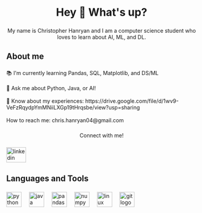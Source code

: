 <h1 align="center">Hey 👋 What's up?</h1>

###

<p align="center">My name is Christopher Hanryan and I am a computer science student who loves to learn about AI, ML, and DL.</p>

###

<h2 align="left">About me</h2>

###

<p align="left">📚 I'm currently learning Pandas, SQL, Matplotlib, and DS/ML<br><br>🎯 Ask me about Python, Java, or AI!<br><br>🎲 Know about my experiences: https://drive.google.com/file/d/1wv9-VeFzRqydpYmMNiiLXGp19tHrqsbe/view?usp=sharing<br><br>How to reach me: chris.hanryan04@gmail.com</p>

###

<p align="center">Connect with me!</p>

###

<div align="left">
  <a href="https://www.linkedin.com/in/christopherhanryan" target="_blank">
    <img src="https://raw.githubusercontent.com/maurodesouza/profile-readme-generator/master/src/assets/icons/social/linkedin/default.svg" width="52" height="40" alt="linkedin logo"  />
  </a>
</div>

###

<h2 align="left">Languages and Tools</h2>

###

<div align="left">
  <img src="https://cdn.jsdelivr.net/gh/devicons/devicon/icons/python/python-original.svg" height="40" alt="python logo"  />
  <img width="12" />
  <img src="https://cdn.jsdelivr.net/gh/devicons/devicon/icons/java/java-original.svg" height="40" alt="java logo"  />
  <img width="12" />
  <img src="https://cdn.jsdelivr.net/gh/devicons/devicon/icons/pandas/pandas-original.svg" height="40" alt="pandas logo"  />
  <img width="12" />
  <img src="https://cdn.jsdelivr.net/gh/devicons/devicon/icons/numpy/numpy-original.svg" height="40" alt="numpy logo"  />
  <img width="12" />
  <img src="https://cdn.jsdelivr.net/gh/devicons/devicon/icons/linux/linux-original.svg" height="40" alt="linux logo"  />
  <img width="12" />
  <img src="https://cdn.jsdelivr.net/gh/devicons/devicon/icons/git/git-original.svg" height="40" alt="git logo"  />
</div>

###

